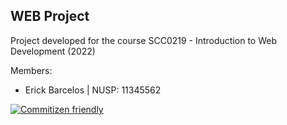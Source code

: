 ## WEB Project

Project developed for the course SCC0219 - Introduction to Web Development (2022)

Members:

* Erick Barcelos | NUSP: 11345562


[![Commitizen friendly](https://img.shields.io/badge/commitizen-friendly-brightgreen.svg)](http://commitizen.github.io/cz-cli/)